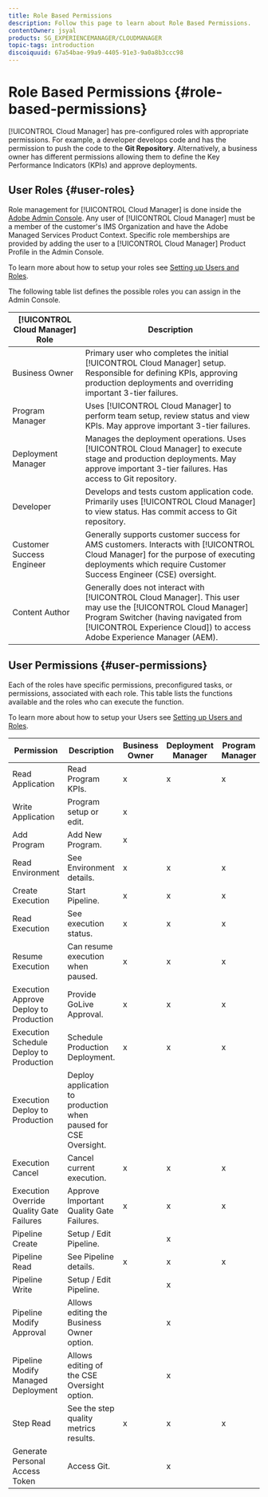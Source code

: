 ```yaml
---
title: Role Based Permissions
description: Follow this page to learn about Role Based Permissions.
contentOwner: jsyal
products: SG_EXPERIENCEMANAGER/CLOUDMANAGER
topic-tags: introduction
discoiquuid: 67a54bae-99a9-4405-91e3-9a0a8b3ccc98
---
```


# Role Based Permissions {#role-based-permissions}

[!UICONTROL Cloud Manager] has pre-configured roles with appropriate permissions. For example, a developer develops code and has the permission to push the code to the **Git Repository**. Alternatively, a business owner has different permissions allowing them to define the Key Performance Indicators (KPIs) and approve deployments.

## User Roles {#user-roles}

Role management for [!UICONTROL Cloud Manager] is done inside the [Adobe Admin Console](https://helpx.adobe.com/enterprise/using/admin-console.html). Any user of [!UICONTROL Cloud Manager] must be a member of the customer's IMS Organization and have the Adobe Managed Services Product Context. Specific role memberships are provided by adding the user to a [!UICONTROL Cloud Manager] Product Profile in the Admin Console.

To learn more about how to setup your roles see [Setting up Users and Roles](setting-up-users-and-roles.md).

The following table list defines the possible roles you can assign in the Admin Console.

| **[!UICONTROL Cloud Manager] Role** |**Description** |
|---|---|
| Business Owner |Primary user who completes the initial [!UICONTROL Cloud Manager] setup. Responsible for defining KPIs, approving production deployments and overriding important 3-tier failures. |
| Program Manager |Uses [!UICONTROL Cloud Manager] to perform team setup, review status and view KPIs. May approve important 3-tier failures. |
| Deployment Manager |Manages the deployment operations. Uses [!UICONTROL Cloud Manager] to execute stage and production deployments. May approve important 3-tier failures. Has access to Git repository. |
| Developer |Develops and tests custom application code. Primarily uses [!UICONTROL Cloud Manager] to view status. Has commit access to Git repository. |
| Customer Success Engineer |Generally supports customer success for AMS customers. Interacts with [!UICONTROL Cloud Manager] for the purpose of executing deployments which require Customer Success Engineer (CSE) oversight. |
| Content Author |Generally does not interact with [!UICONTROL Cloud Manager]. This user may use the [!UICONTROL Cloud Manager] Program Switcher (having navigated from [!UICONTROL Experience Cloud]) to access Adobe Experience Manager (AEM). |

## User Permissions {#user-permissions}

Each of the roles have specific permissions, preconfigured tasks, or permissions, associated with each role. This table lists the functions available and the roles who can execute the function.

To learn more about how to setup your Users see [Setting up Users and Roles](setting-up-users-and-roles.md).

|Permission|Description|Business Owner|Deployment Manager|Program Manager|Developer|CSE|
|--- |--- |--- |--- |--- |--- |--- |
|Read Application|Read Program KPIs.|x|x|x|x|x|
|Write Application|Program setup or edit.|x|||||
|Add Program|Add New Program.|x|||||
|Read Environment|See Environment details.|x|x|x|x|x|
|Create Execution|Start Pipeline.|x|x|x|||
|Read Execution|See execution status.|x|x|x|x|x|
|Resume Execution|Can resume execution when paused.|x|x|x||x|
|Execution Approve Deploy to Production|Provide GoLive Approval.|x|x|x|||
|Execution Schedule Deploy to Production|Schedule Production Deployment.|x|x|x||x|
|Execution Deploy to Production|Deploy application to production when paused for CSE Oversight.|||||x|
|Execution Cancel|Cancel current execution.|x|x|x|||
|Execution Override Quality Gate Failures|Approve Important Quality Gate Failures.|x|x|x|||
|Pipeline Create|Setup / Edit Pipeline.||x||||
|Pipeline Read|See Pipeline details.|x|x|x|x|x|
|Pipeline Write|Setup / Edit Pipeline.||x||||
|Pipeline Modify Approval|Allows editing the Business Owner option.||x||||
|Pipeline Modify Managed Deployment|Allows editing of the CSE Oversight option.||x||||
|Step Read|See the step quality metrics results.|x|x|x|x|x|
|Generate Personal Access Token|Access Git.||x||x||

